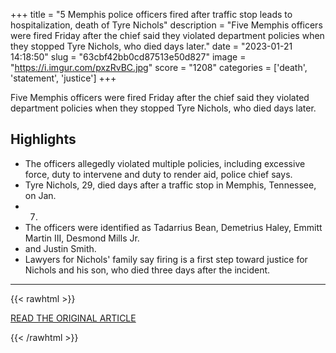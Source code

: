 +++
title = "5 Memphis police officers fired after traffic stop leads to hospitalization, death of Tyre Nichols"
description = "Five Memphis officers were fired Friday after the chief said they violated department policies when they stopped Tyre Nichols, who died days later."
date = "2023-01-21 14:18:50"
slug = "63cbf42bb0cd87513e50d827"
image = "https://i.imgur.com/pxzRvBC.jpg"
score = "1208"
categories = ['death', 'statement', 'justice']
+++

Five Memphis officers were fired Friday after the chief said they violated department policies when they stopped Tyre Nichols, who died days later.

## Highlights

- The officers allegedly violated multiple policies, including excessive force, duty to intervene and duty to render aid, police chief says.
- Tyre Nichols, 29, died days after a traffic stop in Memphis, Tennessee, on Jan.
- 7.
- The officers were identified as Tadarrius Bean, Demetrius Haley, Emmitt Martin III, Desmond Mills Jr.
- and Justin Smith.
- Lawyers for Nichols' family say firing is a first step toward justice for Nichols and his son, who died three days after the incident.

---

{{< rawhtml >}}
  <p class="article-category">
    <a target="_blank" href="https://www.nbcnews.com/news/us-news/5-memphis-police-officers-fired-trye-nichols-rcna66817">READ THE ORIGINAL ARTICLE</a>
  </p>
{{< /rawhtml >}}
